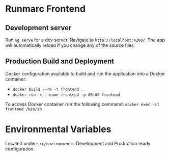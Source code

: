 # Runmarc Frontend

## Development server

Run `ng serve` for a dev server. Navigate to `http://localhost:4200/`. The app will automatically reload if you change any of the source files.

## Production Build and Deployment

Docker configuration available to build and run the application into a Docker container:

- `docker build --rm -t frontend .`
- `docker run -d --name frontend -p 80:80 frontend`

To access Docker container run the following command: `docker exec -it frontend /bin/sh`

# Environmental Variables

Located under `src/environments`. Development and Production ready configuration.
